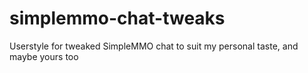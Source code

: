 # simplemmo-chat-tweaks
Userstyle for tweaked SimpleMMO chat to suit my personal taste, and maybe yours too
